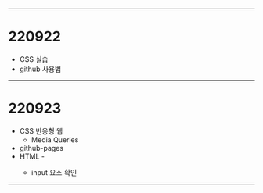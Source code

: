 <hr/>

# 220922
* CSS 실습
* github 사용법

<hr/>

# 220923
* CSS 반응형 웹
  + Media Queries
* github-pages
* HTML - <form></form>
  + input 요소 확인

<hr/>
